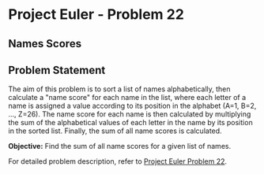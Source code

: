 # Project Euler - Problem 22
## Names Scores

## Problem Statement

The aim of this problem is to sort a list of names alphabetically, then calculate a "name score" for each name in the list, where each letter of a name is assigned a value according to its position in the alphabet (A=1, B=2, ..., Z=26). The name score for each name is then calculated by multiplying the sum of the alphabetical values of each letter in the name by its position in the sorted list. Finally, the sum of all name scores is calculated.

**Objective:** Find the sum of all name scores for a given list of names.

For detailed problem description, refer to [Project Euler Problem 22](https://projecteuler.net/problem=22).
